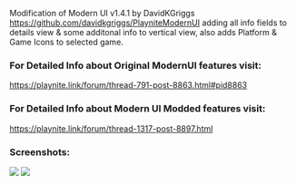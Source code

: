 Modification of Modern UI v1.4.1 by DavidKGriggs https://github.com/davidkgriggs/PlayniteModernUI adding all info fields to details view & some additonal info to vertical view, also adds Platform & Game Icons to selected game.

### For Detailed Info about Original ModernUI features visit:
https://playnite.link/forum/thread-791-post-8863.html#pid8863

### For Detailed Info about Modern UI Modded features visit:
https://playnite.link/forum/thread-1317-post-8897.html

### Screenshots:
![](https://raw.githubusercontent.com/HexSupernatural/PlayniteModernUIModded/main/Media/screenshot_1.png)
![](https://raw.githubusercontent.com/HexSupernatural/PlayniteModernUIModded/main/Media/screenshot_02.png)
